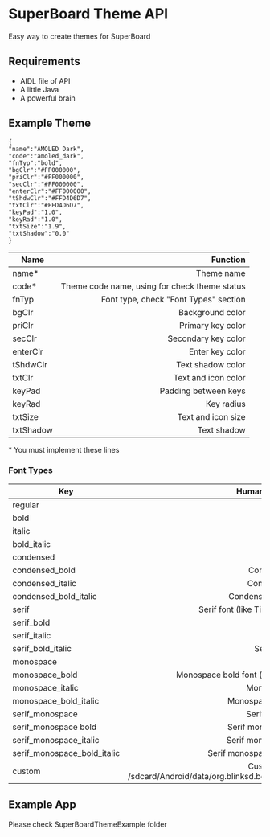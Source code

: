 # SuperBoard Theme API
Easy way to create themes for SuperBoard

## Requirements
- AIDL file of API
- A little Java
- A powerful brain

## Example Theme
```
{
"name":"AMOLED Dark",
"code":"amoled_dark",
"fnTyp":"bold",
"bgClr":"#FF000000",
"priClr":"#FF000000",
"secClr":"#FF000000",
"enterClr":"#FF000000",
"tShdwClr":"#FFD4D6D7",
"txtClr":"#FFD4D6D7",
"keyPad":"1.0",
"keyRad":"1.0",
"txtSize":"1.9",
"txtShadow":"0.0"
}
```

| Name     | Function      |
|----------|--------------:|
| name* | Theme name |
| code* | Theme code name, using for check theme status |
| fnTyp | Font type, check "Font Types" section |
| bgClr | Background color |
| priClr | Primary key color |
| secClr | Secondary key color |
| enterClr | Enter key color |
| tShdwClr | Text shadow color |
| txtClr | Text and icon color |
| keyPad | Padding between keys |
| keyRad | Key radius |
| txtSize | Text and icon size |
| txtShadow | Text shadow |

\* You must implement these lines

### Font Types
| Key     | Human-readable name |
|----------|--------------:|
| regular | Default font |
| bold | Bold font |
| italic | Italic font |
| bold_italic | Bold & italic font |
| condensed | Condensed font |
| condensed_bold | Condensed bold font |
| condensed_italic | Condensed italic font |
| condensed_bold_italic | Condensed bold italic font |
| serif | Serif font (like Times New Roman) |
| serif_bold | Serif bold font |
| serif_italic | Serif italic font |
| serif_bold_italic | Serif bold italic font |
| monospace | Monospace font |
| monospace_bold | Monospace bold font (like terminal font) |
| monospace_italic | Monospace italic font |
| monospace_bold_italic | Monospace bold italic font |
| serif_monospace | Serif monospace font |
| serif_monospace bold | Serif monospace bold font |
| serif_monospace_italic | Serif monospace italic font |
| serif_monospace_bold_italic | Serif monospace bold italic font |
| custom | Custom font (copy to /sdcard/Android/data/org.blinksd.board/files/font.ttf) |

## Example App
Please check SuperBoardThemeExample folder
